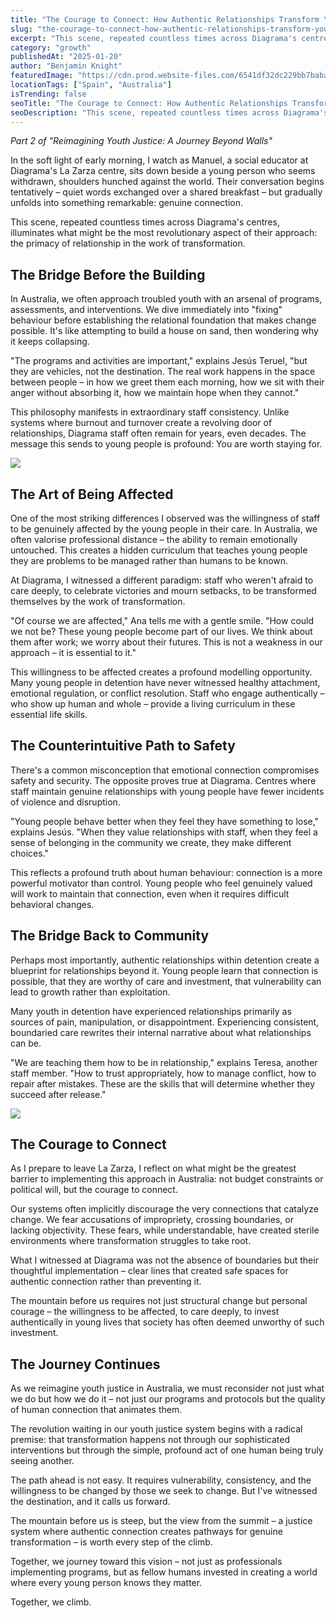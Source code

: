 ```yaml
---
title: "The Courage to Connect: How Authentic Relationships Transform Youth in Detention"
slug: "the-courage-to-connect-how-authentic-relationships-transform-youth-in-detention"
excerpt: "This scene, repeated countless times across Diagrama's centres, illuminates what might be the most revolutionary aspect of their approach: the primacy of relationship in the work of transformation."
category: "growth"
publishedAt: "2025-01-20"
author: "Benjamin Knight"
featuredImage: "https://cdn.prod.website-files.com/6541df32dc229bb7babac598/67b12b807dba266a23b61b07_Spain-Diagrama-LR-16.jpg"
locationTags: ["Spain", "Australia"]
isTrending: false
seoTitle: "The Courage to Connect: How Authentic Relationships Transform Youth in Detention"
seoDescription: "This scene, repeated countless times across Diagrama's centres, illuminates what might be the most revolutionary aspect of their approach: the primacy of relationship in the work of transformation."
---
```


*Part 2 of "Reimagining Youth Justice: A Journey Beyond Walls"*

In the soft light of early morning, I watch as Manuel, a social educator at Diagrama's La Zarza centre, sits down beside a young person who seems withdrawn, shoulders hunched against the world. Their conversation begins tentatively – quiet words exchanged over a shared breakfast – but gradually unfolds into something remarkable: genuine connection.

This scene, repeated countless times across Diagrama's centres, illuminates what might be the most revolutionary aspect of their approach: the primacy of relationship in the work of transformation.

## The Bridge Before the Building

In Australia, we often approach troubled youth with an arsenal of programs, assessments, and interventions. We dive immediately into "fixing" behaviour before establishing the relational foundation that makes change possible. It's like attempting to build a house on sand, then wondering why it keeps collapsing.

"The programs and activities are important," explains Jesús Teruel, "but they are vehicles, not the destination. The real work happens in the space between people – in how we greet them each morning, how we sit with their anger without absorbing it, how we maintain hope when they cannot."

This philosophy manifests in extraordinary staff consistency. Unlike systems where burnout and turnover create a revolving door of relationships, Diagrama staff often remain for years, even decades. The message this sends to young people is profound: You are worth staying for.

![](https://cdn.prod.website-files.com/6541df32dc229bb7babac598/67e1231b403390f91eac1f0d_Spain-Diagrama-LR-136.jpg)

## The Art of Being Affected

One of the most striking differences I observed was the willingness of staff to be genuinely affected by the young people in their care. In Australia, we often valorise professional distance – the ability to remain emotionally untouched. This creates a hidden curriculum that teaches young people they are problems to be managed rather than humans to be known.

At Diagrama, I witnessed a different paradigm: staff who weren't afraid to care deeply, to celebrate victories and mourn setbacks, to be transformed themselves by the work of transformation.

"Of course we are affected," Ana tells me with a gentle smile. "How could we not be? These young people become part of our lives. We think about them after work; we worry about their futures. This is not a weakness in our approach – it is essential to it."

This willingness to be affected creates a profound modelling opportunity. Many young people in detention have never witnessed healthy attachment, emotional regulation, or conflict resolution. Staff who engage authentically – who show up human and whole – provide a living curriculum in these essential life skills.

## The Counterintuitive Path to Safety

There's a common misconception that emotional connection compromises safety and security. The opposite proves true at Diagrama. Centres where staff maintain genuine relationships with young people have fewer incidents of violence and disruption.

"Young people behave better when they feel they have something to lose," explains Jesús. "When they value relationships with staff, when they feel a sense of belonging in the community we create, they make different choices."

This reflects a profound truth about human behaviour: connection is a more powerful motivator than control. Young people who feel genuinely valued will work to maintain that connection, even when it requires difficult behavioral changes.

## The Bridge Back to Community

Perhaps most importantly, authentic relationships within detention create a blueprint for relationships beyond it. Young people learn that connection is possible, that they are worthy of care and investment, that vulnerability can lead to growth rather than exploitation.

Many youth in detention have experienced relationships primarily as sources of pain, manipulation, or disappointment. Experiencing consistent, boundaried care rewrites their internal narrative about what relationships can be.

"We are teaching them how to be in relationship," explains Teresa, another staff member. "How to trust appropriately, how to manage conflict, how to repair after mistakes. These are the skills that will determine whether they succeed after release."

![](https://cdn.prod.website-files.com/6541df32dc229bb7babac598/67b13229027f0ee0d82c623c_Spain-Diagrama-LR-85.jpg)

## The Courage to Connect

As I prepare to leave La Zarza, I reflect on what might be the greatest barrier to implementing this approach in Australia: not budget constraints or political will, but the courage to connect.

Our systems often implicitly discourage the very connections that catalyze change. We fear accusations of impropriety, crossing boundaries, or lacking objectivity. These fears, while understandable, have created sterile environments where transformation struggles to take root.

What I witnessed at Diagrama was not the absence of boundaries but their thoughtful implementation – clear lines that created safe spaces for authentic connection rather than preventing it.

The mountain before us requires not just structural change but personal courage – the willingness to be affected, to care deeply, to invest authentically in young lives that society has often deemed unworthy of such investment.

## The Journey Continues

As we reimagine youth justice in Australia, we must reconsider not just what we do but how we do it – not just our programs and protocols but the quality of human connection that animates them.

The revolution waiting in our youth justice system begins with a radical premise: that transformation happens not through our sophisticated interventions but through the simple, profound act of one human being truly seeing another.

The path ahead is not easy. It requires vulnerability, consistency, and the willingness to be changed by those we seek to change. But I've witnessed the destination, and it calls us forward.

The mountain before us is steep, but the view from the summit – a justice system where authentic connection creates pathways for genuine transformation – is worth every step of the climb.

Together, we journey toward this vision – not just as professionals implementing programs, but as fellow humans invested in creating a world where every young person knows they matter.

Together, we climb.
